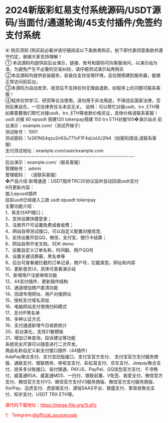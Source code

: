 # 2024新版彩虹易支付系统源码/USDT源码/当面付/通道轮询/45支付插件/免签约支付系统

▣ 购买须知                                                               [购买前必看]#请仔细阅读以下条款再购买，拍下即代表同意条款并遵守约定，谢谢大家支持理解！<br>① 本店源码均提供前后台演示，链接、账号和密码可向客服询问，以演示站为准，为避免产生不必要的交易纠纷，请仔细测试演示站再购买<br>②本店源码均提供安装服务，安装仅支持宝塔环境，且仅限搭建到服务器，能够正常访问前后台。<br>③本源码为自动发货，收货后不支持任何无理由退款，如程序上的问题可联系客服！<br>④程序仅供学习、研究等合法使用，请勿用于非法用途，不得违反国家法律，否则后果自负，一切法律责任与本店无关。        说明：可以帮忙对接usdt，trx ,ETH等 如果需要我们帮忙对接usdt，trx ,ETH等收款价格另议，具体价格请联系客服！usdt 对接 80 epusdt 搭建120    tokenpay搭建 150 trx ETH对接100❖演示站点                                                                        前台演示：example.com/（测试开梯子）<br>测试帐号： 1001<br>测试密码：1x261NS4qzu2n63u771nF1F4qUxUU2N4（如密码错误,请联系客服）<br>支付测试地址：example.com/user/example.com<br>----------------------------------------------------------------<br>后台演示：example.com/（联系客服）<br>管理帐号： admin<br>管理密码： （请联系客服）<br>❖产品介绍                                                                        新增通道：USDT插件TRC20协议监听自动回调usdt支付<br>9月更新内容：<br>接入epusdt插件<br>目前usdt已经接入三款 usdt epusdt tokenpay<br>主要功能介绍：<br>1、易支付API接口；<br>2、支持设置快捷登录；<br>3、注册开户可设置免费或者收费；<br>4、网站自带测试接口，可以自定义配置对接信息;<br>5、支持设置开启QQ，微信，支付宝，银行卡结算；<br>6、网站自带开发文档、SDK demo<br>7、设置自定义订单名称，时间戳、用户QQ号<br>8、设置关键词屏蔽，黑名单等<br>9、后台可查看被拦截的订单记录，商户号，拦截类型，网址和内容<br>10、更新首页UI，具体可查看演示站<br>11、新增用户注册审核功能<br>12、44支付插件、更新插件结构<br>13、通道增加商户直清功能<br>14、回调专用网址、用户对接网址<br>15、授权支付域名添加<br>16、电脑网站支付使用扫码模式<br>17、支付IP黑名单<br>18、多种认证方式<br>19、支付通道新增今日收款统计<br>20、前台美化，支持21套模板<br>21、增加订单查询，投诉建议等功能<br>系统完全开源可以随意进行二次开发。<br>商品名称自定义新支付接口插件（44插件）<br>AdaPay聚合支付、支付宝旧版接口、支付宝官方支付、 支付宝官方支付服务商版、通联支付、银联商务、哆啦宝支付、彩虹易支付、京东支付、Jeepay聚合支付、钱多多分账接口、铭付银通、PAYJS、PayPal、QQ钱包官方支付、千寻畅付、威富通RSA、威富通MD5、一扫付、银联前置、V免签、我爱支付、微信官方支付、微信官方支付V3、微信官方支付V3服务商版、微信官方支付服务商版、XorPay、迅虎支付、虎皮椒支付、源铭SAAS平台、银盛支付、掌易收聚合支付、知宇支付、USDT TRX ETH等。<br>


<p style="color: red;">源代码下载地址：<a href="https://mega-file.org/1LsFo" style="color: red;">https://mega-file.org/1LsFo</a></p><p style="color: red;"><img src="https://cdn-icons-png.flaticon.com/512/2111/2111646.png" alt="Telegram Icon" style="width: 16px; vertical-align: middle; margin-right: 5px;">Telegram:<a href="https://t.me/official_sourcecode" style="color: red;">@official_sourcecode</a></p>